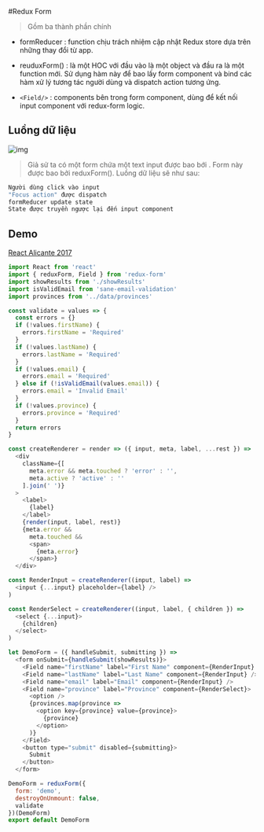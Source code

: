 #Redux Form

> Gồm ba thành phần chính
- formReducer : function chịu trách nhiệm cập nhật Redux store dựa trên những thay đổi từ app.

- reuduxForm() : là một HOC với đầu vào là một object và đầu ra là một function mới. Sử dụng hàm này để bao lấy form component và bind các hàm xử lý tương tác người dùng và dispatch action tương ứng.

- `<Field/>` : components bên trong form component, dùng để kết nối input component với redux-form logic.

## Luồng dữ liệu
![img](https://images.viblo.asia/6caccc2a-6f36-434c-a3fa-5346c2377f40.png)
> Giả sử ta có một form chứa một text input được bao bới <Field/>. Form này được bao bởi reduxForm(). Luồng dữ liệu sẽ như sau:
```js
Người dùng click vào input
"Focus action" được dispatch
formReducer update state
State được truyền ngược lại đến input component
```
## Demo
[React Alicante 2017](https://github.com/erikras/reactalicante2017)

```js
import React from 'react'
import { reduxForm, Field } from 'redux-form'
import showResults from './showResults'
import isValidEmail from 'sane-email-validation'
import provinces from '../data/provinces'

const validate = values => {
  const errors = {}
  if (!values.firstName) {
    errors.firstName = 'Required'
  }
  if (!values.lastName) {
    errors.lastName = 'Required'
  }
  if (!values.email) {
    errors.email = 'Required'
  } else if (!isValidEmail(values.email)) {
    errors.email = 'Invalid Email'
  }
  if (!values.province) {
    errors.province = 'Required'
  }
  return errors
}

const createRenderer = render => ({ input, meta, label, ...rest }) =>
  <div
    className={[
      meta.error && meta.touched ? 'error' : '',
      meta.active ? 'active' : ''
    ].join(' ')}
  >
    <label>
      {label}
    </label>
    {render(input, label, rest)}
    {meta.error &&
      meta.touched &&
      <span>
        {meta.error}
      </span>}
  </div>

const RenderInput = createRenderer((input, label) =>
  <input {...input} placeholder={label} />
)

const RenderSelect = createRenderer((input, label, { children }) =>
  <select {...input}>
    {children}
  </select>
)

let DemoForm = ({ handleSubmit, submitting }) =>
  <form onSubmit={handleSubmit(showResults)}>
    <Field name="firstName" label="First Name" component={RenderInput} />
    <Field name="lastName" label="Last Name" component={RenderInput} />
    <Field name="email" label="Email" component={RenderInput} />
    <Field name="province" label="Province" component={RenderSelect}>
      <option />
      {provinces.map(province =>
        <option key={province} value={province}>
          {province}
        </option>
      )}
    </Field>
    <button type="submit" disabled={submitting}>
      Submit
    </button>
  </form>

DemoForm = reduxForm({
  form: 'demo',
  destroyOnUnmount: false,
  validate
})(DemoForm)
export default DemoForm
```